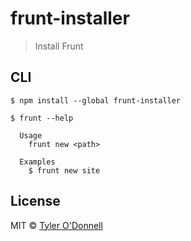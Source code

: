 # frunt-installer

> Install Frunt

## CLI

```
$ npm install --global frunt-installer
```

```
$ frunt --help

  Usage
    frunt new <path>

  Examples
    $ frunt new site
```


## License

MIT © [Tyler O&#39;Donnell](http://picdorsey.com)
